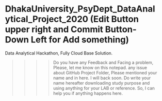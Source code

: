 # DhakaUniversity_PsyDept_DataAnalytical_Project_2020 (Edit Button upper right and Commit Button-Down Left for Add something)
 Data Analytical Hackathon, Fully Cloud Base Solution.
>>>> Do you have any Feedback and Facing a problem, Please, let me know on this notepad.
>>>> any issue about GitHub Project Folder, Please mentioned your name and in here. I will back soon. 
>>>> Do write your name hereafter downloading study purpose and using anything for your LAB or reference. So, I can help you if anything happens here. 
